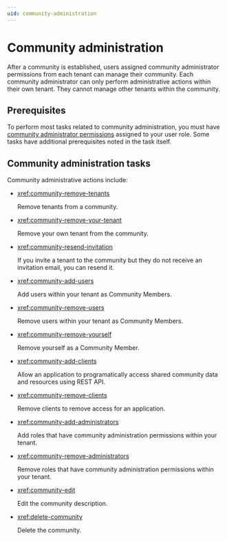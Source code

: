 ```yaml
---
uid: community-administration
---
```


# Community administration

After a community is established, users assigned community administrator permissions from each tenant can manage their community. Each community administrator can only perform administrative actions within their own tenant. They cannot manage other tenants within the community.

## Prerequisites

To perform most tasks related to community administration, you must have [community administrator permissions](xref:ccRoles#community-administrators-preview) assigned to your user role. Some tasks have additional prerequisites noted in the task itself.

## Community administration tasks

Community administrative actions include:

- <xref:community-remove-tenants>

	Remove tenants from a community.

- <xref:community-remove-your-tenant>

	Remove your own tenant from the community.  

- <xref:community-resend-invitation>

	If you invite a tenant to the community but they do not receive an invitation email, you can resend it.

- <xref:community-add-users>

	Add users within your tenant as Community Members.

- <xref:community-remove-users>

	Remove users within your tenant as Community Members.

- <xref:community-remove-yourself>

	Remove yourself as a Community Member.

- <xref:community-add-clients>

	Allow an application to programatically access shared community data and resources using REST API.

- <xref:community-remove-clients>

	Remove clients to remove access for an application.

- <xref:community-add-administrators>

	Add roles that have community administration permissions within your tenant.

- <xref:community-remove-administrators>

	Remove roles that have community administration permissions within your tenant.

- <xref:community-edit>

	Edit the community description. 

- <xref:delete-community>

	Delete the community.
